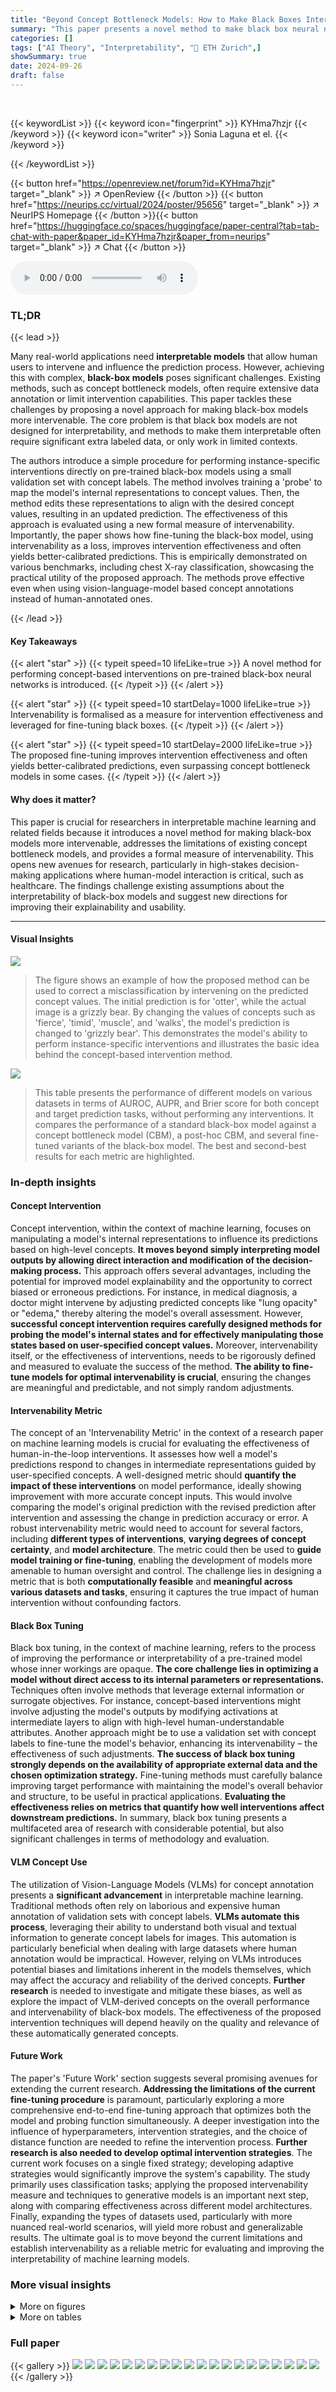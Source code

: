 ```yaml
---
title: "Beyond Concept Bottleneck Models: How to Make Black Boxes Intervenable?"
summary: "This paper presents a novel method to make black box neural networks intervenable using only a small validation set with concept labels, improving the effectiveness of concept-based interventions."
categories: []
tags: ["AI Theory", "Interpretability", "🏢 ETH Zurich",]
showSummary: true
date: 2024-09-26
draft: false
---
```


<br>

{{< keywordList >}}
{{< keyword icon="fingerprint" >}} KYHma7hzjr {{< /keyword >}}
{{< keyword icon="writer" >}} Sonia Laguna et el. {{< /keyword >}}
 
{{< /keywordList >}}

{{< button href="https://openreview.net/forum?id=KYHma7hzjr" target="_blank" >}}
↗ OpenReview
{{< /button >}}
{{< button href="https://neurips.cc/virtual/2024/poster/95656" target="_blank" >}}
↗ NeurIPS Homepage
{{< /button >}}{{< button href="https://huggingface.co/spaces/huggingface/paper-central?tab=tab-chat-with-paper&paper_id=KYHma7hzjr&paper_from=neurips" target="_blank" >}}
↗ Chat
{{< /button >}}



<audio controls>
    <source src="https://ai-paper-reviewer.com/KYHma7hzjr/podcast.wav" type="audio/wav">
    Your browser does not support the audio element.
</audio>


### TL;DR


{{< lead >}}

Many real-world applications need **interpretable models** that allow human users to intervene and influence the prediction process. However, achieving this with complex, **black-box models** poses significant challenges. Existing methods, such as concept bottleneck models, often require extensive data annotation or limit intervention capabilities. This paper tackles these challenges by proposing a novel approach for making black-box models more intervenable.  The core problem is that black box models are not designed for interpretability, and methods to make them interpretable often require significant extra labeled data, or only work in limited contexts. 

The authors introduce a simple procedure for performing instance-specific interventions directly on pre-trained black-box models using a small validation set with concept labels. The method involves training a 'probe' to map the model's internal representations to concept values.  Then, the method edits these representations to align with the desired concept values, resulting in an updated prediction.  The effectiveness of this approach is evaluated using a new formal measure of intervenability. Importantly, the paper shows how fine-tuning the black-box model, using intervenability as a loss, improves intervention effectiveness and often yields better-calibrated predictions. This is empirically demonstrated on various benchmarks, including chest X-ray classification, showcasing the practical utility of the proposed approach. The methods prove effective even when using vision-language-model based concept annotations instead of human-annotated ones.

{{< /lead >}}


#### Key Takeaways

{{< alert "star" >}}
{{< typeit speed=10 lifeLike=true >}} A novel method for performing concept-based interventions on pre-trained black-box neural networks is introduced. {{< /typeit >}}
{{< /alert >}}

{{< alert "star" >}}
{{< typeit speed=10 startDelay=1000 lifeLike=true >}} Intervenability is formalised as a measure for intervention effectiveness and leveraged for fine-tuning black boxes. {{< /typeit >}}
{{< /alert >}}

{{< alert "star" >}}
{{< typeit speed=10 startDelay=2000 lifeLike=true >}} The proposed fine-tuning improves intervention effectiveness and often yields better-calibrated predictions, even surpassing concept bottleneck models in some cases. {{< /typeit >}}
{{< /alert >}}

#### Why does it matter?
This paper is crucial for researchers in interpretable machine learning and related fields because it introduces a novel method for making black-box models more intervenable, addresses the limitations of existing concept bottleneck models, and provides a formal measure of intervenability.  This opens new avenues for research, particularly in high-stakes decision-making applications where human-model interaction is critical, such as healthcare. The findings challenge existing assumptions about the interpretability of black-box models and suggest new directions for improving their explainability and usability.

------
#### Visual Insights



![](https://ai-paper-reviewer.com/KYHma7hzjr/figures_1_1.jpg)

> The figure shows an example of how the proposed method can be used to correct a misclassification by intervening on the predicted concept values.  The initial prediction is for 'otter', while the actual image is a grizzly bear. By changing the values of concepts such as 'fierce', 'timid', 'muscle', and 'walks', the model's prediction is changed to 'grizzly bear'. This demonstrates the model's ability to perform instance-specific interventions and illustrates the basic idea behind the concept-based intervention method.





![](https://ai-paper-reviewer.com/KYHma7hzjr/tables_8_1.jpg)

> This table presents the performance of different models on various datasets in terms of AUROC, AUPR, and Brier score for both concept and target prediction tasks, without performing any interventions.  It compares the performance of a standard black-box model against a concept bottleneck model (CBM), a post-hoc CBM, and several fine-tuned variants of the black-box model. The best and second-best results for each metric are highlighted.





### In-depth insights


#### Concept Intervention
Concept intervention, within the context of machine learning, focuses on manipulating a model's internal representations to influence its predictions based on high-level concepts.  **It moves beyond simply interpreting model outputs by allowing direct interaction and modification of the decision-making process.**  This approach offers several advantages, including the potential for improved model explainability and the opportunity to correct biased or erroneous predictions. For instance, in medical diagnosis, a doctor might intervene by adjusting predicted concepts like "lung opacity" or "edema," thereby altering the model's overall assessment.  However, **successful concept intervention requires carefully designed methods for probing the model's internal states and for effectively manipulating those states based on user-specified concept values.**  Moreover, intervenability itself, or the effectiveness of interventions, needs to be rigorously defined and measured to evaluate the success of the method.  **The ability to fine-tune models for optimal intervenability is crucial**, ensuring the changes are meaningful and predictable, and not simply random adjustments.

#### Intervenability Metric
The concept of an 'Intervenability Metric' in the context of a research paper on machine learning models is crucial for evaluating the effectiveness of human-in-the-loop interventions.  It assesses how well a model's predictions respond to changes in intermediate representations guided by user-specified concepts.  A well-designed metric should **quantify the impact of these interventions** on model performance, ideally showing improvement with more accurate concept inputs.  This would involve comparing the model's original prediction with the revised prediction after intervention and assessing the change in prediction accuracy or error.  A robust intervenability metric would need to account for several factors, including **different types of interventions**,  **varying degrees of concept certainty**, and **model architecture**.  The metric could then be used to **guide model training or fine-tuning**, enabling the development of models more amenable to human oversight and control. The challenge lies in designing a metric that is both **computationally feasible** and **meaningful across various datasets and tasks**, ensuring it captures the true impact of human intervention without confounding factors.

#### Black Box Tuning
Black box tuning, in the context of machine learning, refers to the process of improving the performance or interpretability of a pre-trained model whose inner workings are opaque.  **The core challenge lies in optimizing a model without direct access to its internal parameters or representations.**  Techniques often involve methods that leverage external information or surrogate objectives. For instance, concept-based interventions might involve adjusting the model's outputs by modifying activations at intermediate layers to align with high-level human-understandable attributes.  Another approach might be to use a validation set with concept labels to fine-tune the model's behavior, enhancing its intervenability – the effectiveness of such adjustments. **The success of black box tuning strongly depends on the availability of appropriate external data and the chosen optimization strategy.**  Fine-tuning methods must carefully balance improving target performance with maintaining the model's overall behavior and structure, to be useful in practical applications.  **Evaluating the effectiveness relies on metrics that quantify how well interventions affect downstream predictions.** In summary, black box tuning presents a multifaceted area of research with considerable potential, but also significant challenges in terms of methodology and evaluation.

#### VLM Concept Use
The utilization of Vision-Language Models (VLMs) for concept annotation presents a **significant advancement** in interpretable machine learning.  Traditional methods often rely on laborious and expensive human annotation of validation sets with concept labels.  **VLMs automate this process**, leveraging their ability to understand both visual and textual information to generate concept labels for images. This automation is particularly beneficial when dealing with large datasets where human annotation would be impractical.  However, relying on VLMs introduces potential biases and limitations inherent in the models themselves, which may affect the accuracy and reliability of the derived concepts.  **Further research** is needed to investigate and mitigate these biases, as well as explore the impact of VLM-derived concepts on the overall performance and intervenability of black-box models.  The effectiveness of the proposed intervention techniques will depend heavily on the quality and relevance of these automatically generated concepts.

#### Future Work
The paper's 'Future Work' section suggests several promising avenues for extending the current research.  **Addressing the limitations of the current fine-tuning procedure** is paramount, particularly exploring a more comprehensive end-to-end fine-tuning approach that optimizes both the model and probing function simultaneously.  A deeper investigation into the influence of hyperparameters, intervention strategies, and the choice of distance function are needed to refine the intervention process.  **Further research is also needed to develop optimal intervention strategies**. The current work focuses on a single fixed strategy; developing adaptive strategies would significantly improve the system's capability. The study primarily uses classification tasks; applying the proposed intervenability measure and techniques to generative models is an important next step, along with comparing effectiveness across different model architectures. Finally, expanding the types of datasets used, particularly with more nuanced real-world scenarios, will yield more robust and generalizable results. The ultimate goal is to move beyond the current limitations and establish intervenability as a reliable metric for evaluating and improving the interpretability of machine learning models.


### More visual insights

<details>
<summary>More on figures
</summary>


![](https://ai-paper-reviewer.com/KYHma7hzjr/figures_2_1.jpg)

> This figure illustrates the three steps involved in the intervention procedure.  First, a probe is trained to predict concepts from the model's internal representation (activation vector).  Second, the representation is edited to align with the desired concept values using a distance function and a hyperparameter that balances the tradeoff between the intervention's validity and its proximity to the original representation. Third, this edited representation is used to update the model's final prediction. The figure uses diagrams to represent the input, internal representation, and output of the model.


![](https://ai-paper-reviewer.com/KYHma7hzjr/figures_6_1.jpg)

> This figure displays the Area Under the ROC Curve (AUROC) for different methods on synthetic bottleneck data, comparing how well interventions work when changing different numbers of concept values.  It shows the impact of the validation set size (Nval) on the performance of several methods including black-box models, concept bottleneck models (CBM), and variations of fine-tuned models.  The plots show the median AUROC across multiple trials, with error bars representing the interquartile range.


![](https://ai-paper-reviewer.com/KYHma7hzjr/figures_7_1.jpg)

> This figure displays the Area Under the Receiver Operating Characteristic curve (AUROC) and the Area Under the Precision-Recall curve (AUPR) for four different datasets (synthetic incomplete, AwA2, CIFAR-10, and MIMIC-CXR).  Each plot shows the performance of different intervention methods (Black box, CBM, Post hoc CBM, Fine-tuned, MT, Fine-tuned, A, and Fine-tuned, I) as the percentage of concepts intervened upon increases. The top row shows AUROC, while the bottom row shows AUPR.  Each data point represents an average across 10 runs. This figure demonstrates the effectiveness of the proposed fine-tuning for intervenability method compared to other baseline methods in various datasets.


![](https://ai-paper-reviewer.com/KYHma7hzjr/figures_14_1.jpg)

> This figure illustrates the three steps involved in the intervention procedure used in the paper. First, a probe is trained to predict concepts from the activation vector of a neural network. Then, the representation is edited to align with the desired concept values, using a method that balances similarity to the original representation and consistency with the desired concept. Finally, the model's output is updated based on the edited representation.


![](https://ai-paper-reviewer.com/KYHma7hzjr/figures_14_2.jpg)

> The figure shows an example of how the proposed intervention method can correct a misclassification by a black-box model.  The model initially misclassifies a grizzly bear as an otter. The user then intervenes by modifying the predicted concept values (e.g., changing 'flippers' from 0.98 to 0.00 and 'strong' from 0.24 to 1.00). This intervention alters the model's internal representation, resulting in a corrected prediction of 'grizzly bear'. The example highlights the ability to correct errors in black-box models using instance-specific concept-based interventions.


![](https://ai-paper-reviewer.com/KYHma7hzjr/figures_15_1.jpg)

> This figure shows an example of how the proposed intervention method can be used to influence the model's prediction by editing the predicted concept values. The original image is a grizzly bear, and the model initially predicts it as a grizzly bear. However, by changing some of the predicted concept values (e.g., changing 'black' to 'white', 'swims' to 1.00, etc.), the model's prediction is changed to polar bear. This demonstrates the ability of the proposed method to steer the model's predictions by manipulating its high-level attributes.


![](https://ai-paper-reviewer.com/KYHma7hzjr/figures_16_1.jpg)

> This figure shows the three steps of the intervention procedure applied to a black-box model. First, a probe is trained to predict concepts from the activation vector. Second, the representations are edited to align with the desired concept values. Finally, the prediction is updated based on these edited representations. This procedure allows for instance-specific interventions by modifying the model's internal representations to reflect the user's input, thereby changing the model's output.


![](https://ai-paper-reviewer.com/KYHma7hzjr/figures_19_1.jpg)

> This figure illustrates the three steps involved in the intervention procedure. Firstly, a probe is trained to predict concepts from the activation vector. Secondly, the representation is edited to align with the desired concept values. Lastly, the final prediction is updated based on the edited representation. This process allows for concept-based instance-specific interventions on black-box models.


![](https://ai-paper-reviewer.com/KYHma7hzjr/figures_25_1.jpg)

> This figure shows the results of intervention experiments on synthetic data with different validation set sizes.  It compares the performance of several methods, including CBMs (trained on the full and validation datasets), a post-hoc CBM, and black-box models (with various fine-tuning strategies) in terms of Area Under the Receiver Operating Characteristic (AUROC).  The x-axis represents the percentage of concepts intervened on, and the y-axis represents the AUROC. The plot displays the median AUROC and interquartile range (error bars) for each method and validation set size, highlighting the impact of different approaches and data availability on intervention effectiveness.


![](https://ai-paper-reviewer.com/KYHma7hzjr/figures_25_2.jpg)

> This figure displays the Area Under the Receiver Operating Characteristic curve (AUROC) for interventions performed on the synthetic bottleneck dataset.  The performance is shown for various sizes of the validation set used to train the probing function (Nval), which maps intermediate layer activations to concepts.  The results for the Concept Bottleneck Model (CBM) are shown both when trained on the validation set only, and when trained on the full dataset.  Other lines represent multiple baseline methods.


![](https://ai-paper-reviewer.com/KYHma7hzjr/figures_26_1.jpg)

> This figure shows the effect of interventions on the model's internal representation.  It uses principal component analysis (PCA) to reduce the dimensionality of the feature space and visualizes the original representations (z) and the modified representations (z') after the intervention.  The two subfigures (a) and (b) show different levels of the hyperparameter λ which controls the trade-off between the closeness of the modified representation to the original and its consistency with the intervened concepts.  (a) shows λ=0.2 where the modified representations are close to the original while (b) with λ=0.4 shows a larger shift in distribution, indicating stronger modifications.


![](https://ai-paper-reviewer.com/KYHma7hzjr/figures_27_1.jpg)

> This figure shows the results of the intervention experiments on synthetic data under the bottleneck mechanism.  It displays the area under the receiver operating characteristic (AUROC) curve for different sizes of validation sets and varying numbers of intervened-on concepts. It compares the performance of black-box models with and without fine-tuning, comparing them to Concept Bottleneck Models (CBMs). The results demonstrate that the proposed fine-tuning improves intervention effectiveness, bringing performance closer to the CBMs.


![](https://ai-paper-reviewer.com/KYHma7hzjr/figures_27_2.jpg)

> This figure shows the results of intervention experiments on synthetic data using different validation set sizes.  It compares the performance of different methods (black box, CBM, and fine-tuned models) as the number of intervened concepts increases. The results show the impact of validation set size on the effectiveness of concept-based interventions.


![](https://ai-paper-reviewer.com/KYHma7hzjr/figures_28_1.jpg)

> This figure displays the Area Under the Receiver Operating Characteristic (AUROC) curves for different models under varying validation set sizes in a bottleneck scenario. It shows how the performance of interventions varies with the percentage of concepts intervened upon. The models include a black-box model, a concept bottleneck model (CBM), a post hoc CBM, and three fine-tuned models. The figure also demonstrates that the proposed fine-tuning strategy improves the intervention effectiveness and achieves comparable results to CBM, outperforming baseline models.


![](https://ai-paper-reviewer.com/KYHma7hzjr/figures_28_2.jpg)

> This figure displays the results of intervention experiments on synthetic data, focusing on the Area Under the Receiver Operating Characteristic (AUROC) metric.  It shows how the performance changes as the percentage of concepts intervened upon varies, comparing different model types (black box, CBM, and fine-tuned variations). The impact of validation set size on performance is also explored.  Each line represents the median AUROC across ten simulations, with confidence intervals showing variability.


![](https://ai-paper-reviewer.com/KYHma7hzjr/figures_28_3.jpg)

> This figure shows the results of intervention experiments on synthetic data with different sizes of validation sets.  The results are presented as AUROC curves showing the model performance after interventions.  It compares the performance of black box models, CBMs (trained on full and validation sets), post hoc CBMs, and black box models fine-tuned with different methods (MT, A, I).  The plot shows that fine-tuning for intervenability (I) yields the best results, closely matching the performance of CBMs trained on the full dataset, especially with larger validation sets.


![](https://ai-paper-reviewer.com/KYHma7hzjr/figures_29_1.jpg)

> This figure shows the results of intervention experiments performed on a synthetic dataset using different validation set sizes. The x-axis represents the percentage of concepts intervened upon, and the y-axis shows the AUROC. The plot shows that the fine-tuned model (FINE-TUNED, I) significantly outperforms the other methods, especially when the validation set size is small.


![](https://ai-paper-reviewer.com/KYHma7hzjr/figures_29_2.jpg)

> This figure shows the results of the intervention experiments on the synthetic dataset, in which the validation set size is varied. The x-axis represents the percentage of concepts intervened, and the y-axis shows the AUROC. The results show that the proposed fine-tuning method improves the effectiveness of interventions, especially when the validation set size is small.


![](https://ai-paper-reviewer.com/KYHma7hzjr/figures_30_1.jpg)

> This figure presents the results of intervention experiments on four different datasets: synthetic incomplete, AwA2, CIFAR-10 and MIMIC-CXR.  For each dataset, it shows AUROC and AUPR curves for different methods, comparing the performance of black-box models, concept bottleneck models (CBMs), post-hoc CBMs, and fine-tuned models.  The x-axis represents the percentage of concepts intervened on, while the y-axis shows AUROC and AUPR. The results illustrate the effectiveness of the proposed fine-tuning method in improving the performance of interventions, especially in datasets with complex relationships between concepts and targets.


![](https://ai-paper-reviewer.com/KYHma7hzjr/figures_31_1.jpg)

> This figure shows the results of intervention experiments performed on a synthetic dataset with varying validation set sizes. The x-axis represents the percentage of concepts intervened on, while the y-axis represents the AUROC.  The different lines represent different models (black box, CBM trained on validation set, CBM trained on full set, and three fine-tuned models). The shaded regions represent confidence intervals.  The results demonstrate the impact of validation set size and model type on the effectiveness of interventions.


</details>




<details>
<summary>More on tables
</summary>


![](https://ai-paper-reviewer.com/KYHma7hzjr/tables_19_1.jpg)
> This table summarizes the characteristics of the seven datasets used in the paper's experiments.  For each dataset, it provides the data type (tabular or image), the total number of data points (N), the input dimensionality (p), and the number of concept variables (K).  The datasets include synthetic data, image data from various sources (AwA2, CUB, CIFAR-10, ImageNet), and medical image data (CheXpert, MIMIC-CXR). The table is crucial for understanding the scope and diversity of data used to evaluate the proposed method.

![](https://ai-paper-reviewer.com/KYHma7hzjr/tables_22_1.jpg)
> This table shows the performance of different models on several datasets without any interventions.  It compares a standard black box model, concept bottleneck models (CBM), post-hoc CBMs, and various fine-tuned versions of the black box model. The metrics reported include AUROC, AUPR, and Brier score for both concept and target prediction. Best results are highlighted in bold, and the second best are in italics.

</details>




### Full paper

{{< gallery >}}
<img src="https://ai-paper-reviewer.com/KYHma7hzjr/1.png" class="grid-w50 md:grid-w33 xl:grid-w25" />
<img src="https://ai-paper-reviewer.com/KYHma7hzjr/2.png" class="grid-w50 md:grid-w33 xl:grid-w25" />
<img src="https://ai-paper-reviewer.com/KYHma7hzjr/3.png" class="grid-w50 md:grid-w33 xl:grid-w25" />
<img src="https://ai-paper-reviewer.com/KYHma7hzjr/4.png" class="grid-w50 md:grid-w33 xl:grid-w25" />
<img src="https://ai-paper-reviewer.com/KYHma7hzjr/5.png" class="grid-w50 md:grid-w33 xl:grid-w25" />
<img src="https://ai-paper-reviewer.com/KYHma7hzjr/6.png" class="grid-w50 md:grid-w33 xl:grid-w25" />
<img src="https://ai-paper-reviewer.com/KYHma7hzjr/7.png" class="grid-w50 md:grid-w33 xl:grid-w25" />
<img src="https://ai-paper-reviewer.com/KYHma7hzjr/8.png" class="grid-w50 md:grid-w33 xl:grid-w25" />
<img src="https://ai-paper-reviewer.com/KYHma7hzjr/9.png" class="grid-w50 md:grid-w33 xl:grid-w25" />
<img src="https://ai-paper-reviewer.com/KYHma7hzjr/10.png" class="grid-w50 md:grid-w33 xl:grid-w25" />
<img src="https://ai-paper-reviewer.com/KYHma7hzjr/11.png" class="grid-w50 md:grid-w33 xl:grid-w25" />
<img src="https://ai-paper-reviewer.com/KYHma7hzjr/12.png" class="grid-w50 md:grid-w33 xl:grid-w25" />
<img src="https://ai-paper-reviewer.com/KYHma7hzjr/13.png" class="grid-w50 md:grid-w33 xl:grid-w25" />
<img src="https://ai-paper-reviewer.com/KYHma7hzjr/14.png" class="grid-w50 md:grid-w33 xl:grid-w25" />
<img src="https://ai-paper-reviewer.com/KYHma7hzjr/15.png" class="grid-w50 md:grid-w33 xl:grid-w25" />
<img src="https://ai-paper-reviewer.com/KYHma7hzjr/16.png" class="grid-w50 md:grid-w33 xl:grid-w25" />
<img src="https://ai-paper-reviewer.com/KYHma7hzjr/17.png" class="grid-w50 md:grid-w33 xl:grid-w25" />
<img src="https://ai-paper-reviewer.com/KYHma7hzjr/18.png" class="grid-w50 md:grid-w33 xl:grid-w25" />
<img src="https://ai-paper-reviewer.com/KYHma7hzjr/19.png" class="grid-w50 md:grid-w33 xl:grid-w25" />
<img src="https://ai-paper-reviewer.com/KYHma7hzjr/20.png" class="grid-w50 md:grid-w33 xl:grid-w25" />
{{< /gallery >}}